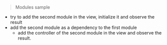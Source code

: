> Modules sample

- try to add the second module in the view, initialize it and observe the result
- add the second module as a dependency to the first module
  - add the controller of the second module in the view and observe the result.
